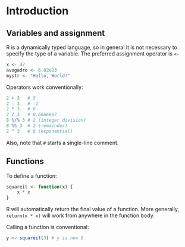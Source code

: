 # Introduction

## Variables and assignment

R is a dynamically typed language, so in general it is not necessary to specify the type of a variable. The preferred assignment operator is `<-` 

```R
x <- 42
avogadro <- 6.02e23
mystr <- "Hello, World!"
```

Operators work conventionally:
```R
2 + 3   # 5
2 - 3   # -1
2 * 3   # 6
2 / 3   # 0.6666667
8 %/% 3 # 2 (integer division)
8 %% 3  # 2 (remainder)
2 ^ 3   # 8 (exponential)
```

Also, note that `#` starts a single-line comment.

## Functions

To define a function:

```R
squareit <- function(x) {
    x * x
}
```

R will automatically return the final value of a function. More generally, `return(x * x)` will work from anywhere in the function body.

Calling a function is conventional:

```R
y <- squareit(3) # y is now 9
```